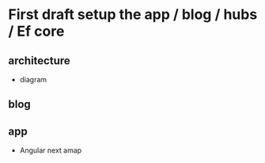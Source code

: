 # First draft setup the app / blog / hubs / Ef core

## architecture
- diagram

## blog


## app

- Angular next amap
